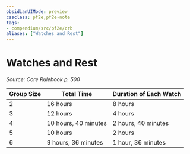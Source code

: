 ```yaml
---
obsidianUIMode: preview
cssclass: pf2e,pf2e-note
tags:
- compendium/src/pf2e/crb
aliases: ["Watches and Rest"]
---
```

# Watches and Rest  
*Source: Core Rulebook p. 500*  

| Group Size | Total Time | Duration of Each Watch |
|------------|------------|------------------------|
| 2 | 16 hours | 8 hours |
| 3 | 12 hours | 4 hours |
| 4 | 10 hours, 40 minutes | 2 hours, 40 minutes |
| 5 | 10 hours | 2 hours |
| 6 | 9 hours, 36 minutes | 1 hour, 36 minutes |